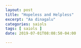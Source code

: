 ```yaml
---
layout: post
title: "Hopeless and Helpless"
excerpt: "Aa dinagalu"
categories: saiols
tags: [ saiols ]
date: 2019-07-01T08:08:50-04:00

---
```

